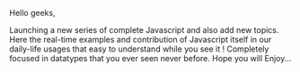 Hello geeks,

Launching a new series of complete Javascript and also add new topics.
Here the real-time examples and contribution of Javascript itself in our daily-life usages that easy to understand while you see it !
Completely focused in datatypes that you ever seen never before.
Hope you will Enjoy...